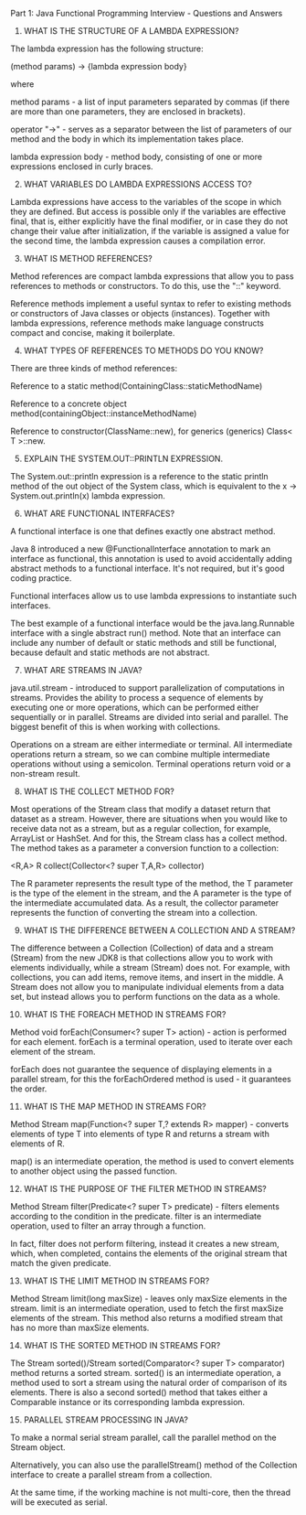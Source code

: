 Part 1: Java Functional Programming Interview - Questions and Answers

1) WHAT IS THE STRUCTURE OF A LAMBDA EXPRESSION?

The lambda expression has the following structure:

(method params) -> {lambda expression body}



where

method params - a list of input parameters separated by commas (if there are more than one parameters, they are enclosed in brackets).

operator "->" - serves as a separator between the list of parameters of our method and the body in which its implementation takes place.

lambda expression body - method body, consisting of one or more expressions enclosed in curly braces.





2) WHAT VARIABLES DO LAMBDA EXPRESSIONS ACCESS TO?



Lambda expressions have access to the variables of the scope in which they are defined. But access is possible only if the variables are effective final, that is, either explicitly have the final modifier, or in case they do not change their value after initialization, if the variable is assigned a value for the second time, the lambda expression causes a compilation error.




3) WHAT IS METHOD REFERENCES?



Method references are compact lambda expressions that allow you to pass references to methods or constructors. To do this, use the "::" keyword.

Reference methods implement a useful syntax to refer to existing methods or constructors of Java classes or objects (instances). Together with lambda expressions, reference methods make language constructs compact and concise, making it boilerplate.




4) WHAT TYPES OF REFERENCES TO METHODS DO YOU KNOW?



There are three kinds of method references:

Reference to a static method(ContainingClass::staticMethodName)

Reference to a concrete object method(containingObject::instanceMethodName)

Reference to constructor(ClassName::new), for generics (generics) Class< T >::new.





5) EXPLAIN THE SYSTEM.OUT::PRINTLN EXPRESSION.



The System.out::println expression is a reference to the static println method of the out object of the System class, which is equivalent to the x -> System.out.println(x) lambda expression.





6) WHAT ARE FUNCTIONAL INTERFACES?



A functional interface is one that defines exactly one abstract method.



Java 8 introduced a new @FunctionalInterface annotation to mark an interface as functional, this annotation is used to avoid accidentally adding abstract methods to a functional interface. It's not required, but it's good coding practice.



Functional interfaces allow us to use lambda expressions to instantiate such interfaces.



The best example of a functional interface would be the java.lang.Runnable interface with a single abstract run() method. Note that an interface can include any number of default or static methods and still be functional, because default and static methods are not abstract.





7) WHAT ARE STREAMS IN JAVA?



java.util.stream - introduced to support parallelization of computations in streams. Provides the ability to process a sequence of elements by executing one or more operations, which can be performed either sequentially or in parallel. Streams are divided into serial and parallel. The biggest benefit of this is when working with collections.


Operations on a stream are either intermediate or terminal. All intermediate operations return a stream, so we can combine multiple intermediate operations without using a semicolon. Terminal operations return void or a non-stream result.



8) WHAT IS THE COLLECT METHOD FOR?


Most operations of the Stream class that modify a dataset return that dataset as a stream. However, there are situations when you would like to receive data not as a stream, but as a regular collection, for example, ArrayList or HashSet. And for this, the Stream class has a collect method. The method takes as a parameter a conversion function to a collection:

<R,A> R collect(Collector<? super T,A,R> collector)

The R parameter represents the result type of the method, the T parameter is the type of the element in the stream, and the A parameter is the type of the intermediate accumulated data. As a result, the collector parameter represents the function of converting the stream into a collection.



9) WHAT IS THE DIFFERENCE BETWEEN A COLLECTION AND A STREAM?



The difference between a Collection (Collection) of data and a stream (Stream) from the new JDK8 is that collections allow you to work with elements individually, while a stream (Stream) does not. For example, with collections, you can add items, remove items, and insert in the middle. A Stream does not allow you to manipulate individual elements from a data set, but instead allows you to perform functions on the data as a whole.



10) WHAT IS THE FOREACH METHOD IN STREAMS FOR?



Method void forEach(Consumer<? super T> action) - action is performed for each element. forEach is a terminal operation, used to iterate over each element of the stream.

forEach does not guarantee the sequence of displaying elements in a parallel stream, for this the forEachOrdered method is used - it guarantees the order.



11) WHAT IS THE MAP METHOD IN STREAMS FOR?



Method <R> Stream<R> map(Function<? super T,? extends R> mapper) - converts elements of type T into elements of type R and returns a stream with elements of R.



map() is an intermediate operation, the method is used to convert elements to another object using the passed function.





12) WHAT IS THE PURPOSE OF THE FILTER METHOD IN STREAMS?



Method Stream<T> filter(Predicate<? super T> predicate) - filters elements according to the condition in the predicate. filter is an intermediate operation, used to filter an array through a function.



In fact, filter does not perform filtering, instead it creates a new stream, which, when completed, contains the elements of the original stream that match the given predicate.







13) WHAT IS THE LIMIT METHOD IN STREAMS FOR?



Method Stream<T> limit(long maxSize) - leaves only maxSize elements in the stream. limit is an intermediate operation, used to fetch the first maxSize elements of the stream. This method also returns a modified stream that has no more than maxSize elements.





14) WHAT IS THE SORTED METHOD IN STREAMS FOR?



The Stream<T> sorted()/Stream<T> sorted(Comparator<? super T> comparator) method returns a sorted stream. sorted() is an intermediate operation, a method used to sort a stream using the natural order of comparison of its elements. There is also a second sorted() method that takes either a Comparable instance or its corresponding lambda expression.





15) PARALLEL STREAM PROCESSING IN JAVA?



To make a normal serial stream parallel, call the parallel method on the Stream object.



Alternatively, you can also use the parallelStream() method of the Collection interface to create a parallel stream from a collection.



At the same time, if the working machine is not multi-core, then the thread will be executed as serial.



